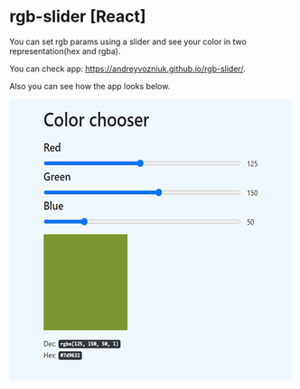 # rgb-slider [React]

You can set rgb params using a slider and see your color in two representation(hex and rgba).

You can check app: https://andreyvozniuk.github.io/rgb-slider/.

Also you can see how the app looks below.

![app picture](img/picture-app.png)
